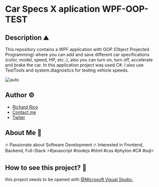 # Car Specs X aplication WPF-OOP-TEST

## Description ⛰

This repository contains a WPF application with OOP (Object Projected Programming) where you can add and save different car specifications (color, model, speed, HP, etc..), also you can turn on, turn off, accelerate and brake the car.
In this application project was used C#.
I also use TestTools and system.diagnostics for testing vehicle speeds. 

![auto](https://user-images.githubusercontent.com/104793974/190983726-40e344d3-bb0e-4dca-9887-47b64b41f92c.JPG)


## Author ©

- [Richard Rico](https://github.com/Richard-Rico)
- [Contact me](info@richard-rico.com)
- [Twiter](https://twitter.com/rico_code)



## About Me 🚀

🔥 Passionate about Software Development 🔥 Interested in Frontend, Backend, Full-Stack ⚡#javascript #nodejs #html #css #phyton #C# #sql⚡


## How to see this project? 🔎

this project needs to be opened with [@Microsoft Visual Studio.](https://visualstudio.microsoft.com/)
